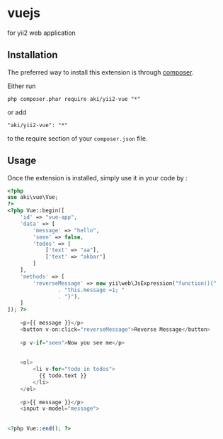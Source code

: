 vuejs
=====
for yii2 web application 

Installation
------------

The preferred way to install this extension is through [composer](http://getcomposer.org/download/).

Either run

```
php composer.phar require aki/yii2-vue "*"
```

or add

```
"aki/yii2-vue": "*"
```

to the require section of your `composer.json` file.


Usage
-----

Once the extension is installed, simply use it in your code by  :

```php
<?php
use aki\vue\Vue;
?>
<?php Vue::begin([
    'id' => "vue-app",
    'data' => [
        'message' => "hello",
        'seen' => false,
        'todos' => [
            ['text' => "aa"],
            ['text' => "akbar"]
        ]
    ],
    'methods' => [
        'reverseMessage' => new yii\web\JsExpression("function(){"
                . "this.message =1; "
                . "}"),
    ]
]); ?>
    
    <p>{{ message }}</p>
    <button v-on:click="reverseMessage">Reverse Message</button>
    
    <p v-if="seen">Now you see me</p>
    
    
    <ol>
        <li v-for="todo in todos">
          {{ todo.text }}
        </li>
    </ol>
    
    <p>{{ message }}</p>
    <input v-model="message">
  
  
<?php Vue::end(); ?>
